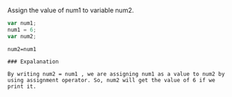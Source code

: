 Assign the value of num1 to variable num2.

```javascript
var num1;
num1 = 6;
var num2;
```

```solution
num2=num1

### Expalanation

By writing num2 = num1 , we are assigning num1 as a value to num2 by using assignment operator. So, num2 will get the value of 6 if we print it.
```
